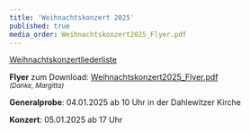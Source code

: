 ```yaml
---
title: 'Weihnachtskonzert 2025'
published: true
media_order: Weihnachtskonzert2025_Flyer.pdf
---
```



[<i class="fa fa-hand-o-right"></i> Weihnachtskonzertliederliste](/choerchen-intern/choerchennoten/tag:Weihnachtskonzert%202025/query:Weihnachtskonzert%202025) 
<br>

**Flyer** zum Download: [Weihnachtskonzert2025_Flyer.pdf](Weihnachtskonzert2025_Flyer.pdf?target=_blank)
</br><small><i>(Danke, Margitta)</i></small>

**Generalprobe**: 04.01.2025 ab 10 Uhr in der Dahlewitzer Kirche

**Konzert**: 05.01.2025 ab 17 Uhr
